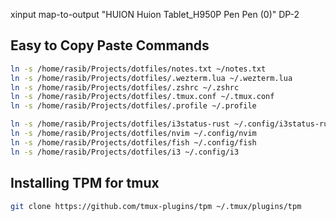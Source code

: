 xinput map-to-output "HUION Huion Tablet_H950P Pen Pen (0)" DP-2

## Easy to Copy Paste Commands

```bash
ln -s /home/rasib/Projects/dotfiles/notes.txt ~/notes.txt
ln -s /home/rasib/Projects/dotfiles/.wezterm.lua ~/.wezterm.lua
ln -s /home/rasib/Projects/dotfiles/.zshrc ~/.zshrc
ln -s /home/rasib/Projects/dotfiles/.tmux.conf ~/.tmux.conf
ln -s /home/rasib/Projects/dotfiles/.profile ~/.profile

ln -s /home/rasib/Projects/dotfiles/i3status-rust ~/.config/i3status-rust
ln -s /home/rasib/Projects/dotfiles/nvim ~/.config/nvim
ln -s /home/rasib/Projects/dotfiles/fish ~/.config/fish
ln -s /home/rasib/Projects/dotfiles/i3 ~/.config/i3
```

## Installing TPM for tmux

```bash
git clone https://github.com/tmux-plugins/tpm ~/.tmux/plugins/tpm
```
